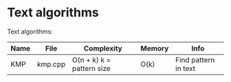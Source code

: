 Text algorithms
===============

Text algorithms:

| Name | File | Complexity | Memory | Info |
| --- | --- | --- | --- | --- |
| KMP | kmp.cpp | O(n + k) k = pattern size | O(k) | Find pattern in text |
